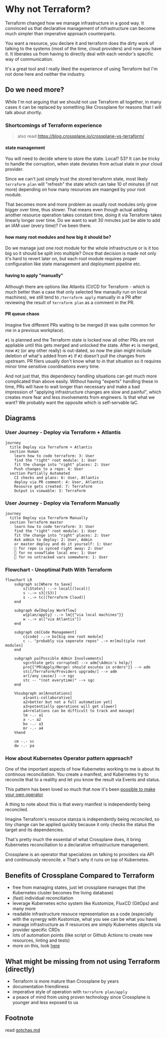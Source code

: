 # Why not Terraform?

Terraform changed how we manage infrastructure in a good way.
It convinced us that declarative management of infrastructure can become much simpler than imperative approach counterparts.

You want a resource, you declare it and terraform does the dirty work of talking to the systems (most of the time, cloud providers) and now you have it.
It liberates us from having to directly deal with each vendor's specific way of communication.

It's a great tool and I really liked the experience of using Terraform but I'm not done here and neither the industry.

## Do we need more?

While I'm not arguing that we should not use Terraform all together, in many cases it can be replaced by something like Crossplane for reasons that I will talk about shortly.

### Shortcomings of Terraform experience
> also read https://blog.crossplane.io/crossplane-vs-terraform/

#### state management

You will need to decide where to store the state. Local? S3?
It can be tricky to handle the corruption, when state deviates from actual state in your cloud provider.

Since we can't just simply trust the stored terraform state, 
most likely `terraform plan` will "refresh" the state 
which can take 10 of minutes (if not more) depending on how many resources are maanged by your root module.

That becomes more and more problem as usually root modules only grow bigger over time, thus slower.
That means even though actual adding another resource operation takes constant time, doing it via Terraform takes linearly longer over time.
Do we want to wait 30 minutes just be able to add an IAM user (every time)? I've been there.

#### how many root modules and how big it should be?

Do we manage just one root module for the whole infrastructure or is it too big so it should be split into multiple? 
Once that decision is made not only it's hard to revert later on, but each root module requires proper configuration like state management and deployment pipeline etc.

#### having to apply "manually"

Although there are options like Atlantis (CI/CD for Terraform - which is much better than a case that only selected few manaully run on local machines), 
we still tend to `/terraform apply` manually in a PR after reviewing the result of `terraform plan` as a comment in the PR.

#### PR queue chaos

Imagine five different PRs waiting to be merged (it was quite common for me in a previous workplace).

`#1` is planned and the Terraform state is locked now all other PRs are not appliable until this gets merged and unlocked the state.
After `#1` is merged, now `#2` (or any other really) is out-dated, so now the plan might include deletion of what's added from `#1` if `#2` doesn't pull the changes from upstream.
PR filers usually don't know what to in that situation so it requires minor time sensitive coordinations every time.

And not just that, this dependency handling situations can get much more complicated than above easily.
Without having "experts" handling these in time, PRs will have to wait longer than necessary and make a bad impression of "applying infrastructure changes are slow and painful",
which creates more fear and less involvements from engineers.
Is that what we want? We probably want the opposite which is self-servable IaC.

## Diagrams

### User Journey - Deploy via Terraform + Atlantis
```mermaid
journey
  title Deploy via Terraform + Atlantis
  section Human
    learn how to code terraform: 3: User
    find the "right" root module: 1: User
    fit the change into "right" places: 2: User
    Push changes to a repo: 4: User
  section Partially Automated
    CI checks and plans: 6: User, Atlantis
    deploy via PR comment: 4: User, Atlantis
    Resource gets created: 7: Terraform
    Output is viewable: 3: Terraform
```

### User Journey - Deploy via Terraform Manually
```mermaid
journey
  title Deploy via Terraform Manually
  section Terraform master
    learn how to code terraform: 3: User
    find the "right" root module: 1: User
    fit the change into "right" places: 2: User
    Ask admin to deploy: 2: User, Admin
    or master deploy and do it yourself: 1: User
    🙏 for repo is synced right away: 2: User
    🙏 for no snowflake local env: 1: User
    🙏 for no untracked vars somewhere: 1: User
```

### Flowchart - Unoptimal Path With Terraform
```mermaid
flowchart LR
    subgraph sc[Where to Save]
        s[\State\] -.-> local[(local)]
        s -.-> s3[(S3)]
        s -.-> tc[(Terraform Cloud)]
    end

    subgraph dw[Deploy Workflow]
        w{plan/apply} -.-> lm{{"via local machines"}}
        w -.-> a(["via Atlantis"])
    end

    subgraph cm[Code Management]
        c{code} -.-> bo[big one root module]
        c -. "probably via seperate repos" .-> mr[multiple root modules]
    end

    subgraph pa[Possible Admin Involvements]
        sgc>State gets corrupted] --> adm[\Admin's help/]
        pro{{"PR(Apply/Merge) should excutes in orders"}} --> adm
        stc[/Terraform/Providers upgrade/] --> adm
        ar[/any cause/] --> sgc
        stc -- "(not everytime)" --> sgc
    end

    %%subgraph an[Annotations]
        a1>anti-collaborative]
        a2>better but not a full automation yet]
        a3>potentially operations will get slower]
        a4>relations can be difficult to track and manage]
        lm -.- a1
        a -.- a2
        bo -.- a3
        mr -.- a4
    %%end

    cm -.- sc
    dw -.- pa 
```

### How about Kubernetes Operator pattern approach?

One of the important aspects of how Kubernetes working to me is about its continous reconciliation.
You create a manifest, and Kubernetes try to reconcile that to a realilty and let you know the result via Events and status.

This pattern has been loved so much that now it's been [possible to make your own operator](https://kubernetes.io/docs/concepts/extend-kubernetes/operator/)

A thing to note about this is that every manifest is independently being reconciled.

Imagine Terraform's resource stanza is independently being reconciled, so tiny change can be applied quickly because it only checks the status the target and its dependencies.

That's pretty much the essential of what Crossplane does, it bring Kubernetes reconciliation to a declarative infrastructure management.

Crossplane is an operator that specializes on talking to providers via API and continuously reconcile.
ĸ
That's why it runs on top of Kubernetes.

## Benefits of Crossplane Compared to Terraform

- free from managing states, just let crossplane manages that (the Kubernetes cluster becomes the living database)
- (fast) individual reconciliation
- leverage Kubernetes echo system like Kustomize, FluxCD (GitOps) and many more
- readable infrastructure resouce representation as a code (especially with the synergy with Kustomize, what you see can be what you have)
- manage infrastructure as if resources are simply Kubernetes objects via provider specific CRDs
- lots of automation points (like script or Github Actions to create new resources, linting and tests)
- more on this, look [here](./why-crossplane.md)

## What might be missing from not using Terraform (directly)

- Terraform is more mature than Crossplane by years
- documentation friendliness
- imperative style of operation with `terraform plan/apply`
- a peace of mind from using proven technology since Crossplane is younger and less exposed to us

## Footnote
read [gotchas.md](./gotchas.md)
